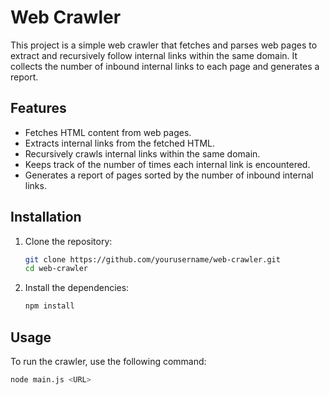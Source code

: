 # Web Crawler

This project is a simple web crawler that fetches and parses web pages to extract and recursively follow internal links within the same domain. It collects the number of inbound internal links to each page and generates a report.

## Features

- Fetches HTML content from web pages.
- Extracts internal links from the fetched HTML.
- Recursively crawls internal links within the same domain.
- Keeps track of the number of times each internal link is encountered.
- Generates a report of pages sorted by the number of inbound internal links.

## Installation

1. Clone the repository:

   ```sh
   git clone https://github.com/yourusername/web-crawler.git
   cd web-crawler
   ```

2. Install the dependencies:

   ```sh
   npm install
   ```

## Usage

To run the crawler, use the following command:

```sh
node main.js <URL>
```
